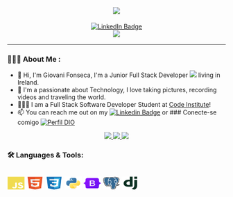 <div id="header" align="center">
  <img src="https://user-images.githubusercontent.com/112728772/205510538-57a197e7-321d-48bc-bc66-e6b1dac886b4.gif" width="170"/>
</div>


<div align="center">
<img src="https://komarev.com/ghpvc/?username=your-github-Giov3ss&style=flat-square&color=blue" alt=""/>
 </div>
 
<div id="badges" align="center">
  <a href="https://www.linkedin.com/in/giovanifonseca/"> 
    <img src="https://img.shields.io/badge/LinkedIn-black?style=for-the-badge&logo=linkedin&logoColor=white" alt="LinkedIn Badge"/>
  </a>
</div>
 
<div align="center">
  <img src="https://user-images.githubusercontent.com/112728772/205754918-ccc0e859-4659-4134-9a0d-bba770741388.gif" width="220"/>
</div>

---

### 🧑🏻‍💻 About Me :
- 👋 Hi, I'm Giovani Fonseca, I'm a Junior Full Stack Developer <img src="https://user-images.githubusercontent.com/112728772/205757669-232543f9-3f6f-44bc-8d32-8f90ebfed0b7.gif" width="45">  living in Ireland.
- 👀 I'm a passionate about Technology, I love taking pictures, recording videos and traveling the world.
- 👨🏻‍🎓 I am a Full Stack Software Developer Student at [Code Institute](https://codeinstitute.net/nl/)! 
- 📫 You can reach me out on my [![Linkedin Badge](https://img.shields.io/badge/LinkedIn-black?style=for-the-badge&logo=linkedin&logoColor=whit)](https://www.linkedin.com/in/giovanifonseca/) or ### Conecte-se comigo
[![Perfil DIO](https://img.shields.io/badge/-Meu%20Perfil%20na%20DIO-30A3DC?style=for-the-badge)](https://web.dio.me/users/giovanihf_soares/)

<div align="center">
  <a href="https://github.com/Giov3ss">
  <img height="180em" src="https://github-readme-stats.vercel.app/api?username=Giov3ss&show_icons=true&theme=dracula&include_all_commits=true&count_private=true"/>
  <img height="180em" src="https://github-readme-stats.vercel.app/api/top-langs/?username=Giov3ss&layout=compact&langs_count=7&theme=dracula"/>
  <a href="http://www.github.com/Giov3ss"><img src="https://github-readme-streak-stats.herokuapp.com/?user=Giov3ss&stroke=ffffff&background=1c1917&ring=0891b2&fire=0891b2&currStreakNum=ffffff&currStreakLabel=0891b2&sideNums=ffffff&sideLabels=ffffff&dates=ffffff&hide_border=true" /></a>
</div>

### <h3> :hammer_and_wrench: Languages & Tools: </h3>

<div style="display: inline_block"><br>
  <img align="center" alt="Giovani-Js" height="30" width="40" src="https://raw.githubusercontent.com/devicons/devicon/master/icons/javascript/javascript-plain.svg">
  <img align="center" alt="Giovanj-HTML" height="30" width="40" src="https://raw.githubusercontent.com/devicons/devicon/master/icons/html5/html5-original.svg">
  <img align="center" alt="Giovani-CSS" height="30" width="40" src="https://raw.githubusercontent.com/devicons/devicon/master/icons/css3/css3-original.svg">
  <img align="center" alt="Giovani-Python" height="30" width="40" src="https://raw.githubusercontent.com/devicons/devicon/master/icons/python/python-original.svg">
  <img align="center" alt="Giovani-Bootstrap" height="30" width="40" src="https://raw.githubusercontent.com/devicons/devicon/master/icons/bootstrap/bootstrap-original.svg">
  <img align="center" alt="Giovani-PostgreSQL" height="30" width="40" src="https://raw.githubusercontent.com/devicons/devicon/master/icons/postgresql/postgresql-original.svg">
  <img align="center" alt="Giovani-Django" height="30" width="40" src="https://raw.githubusercontent.com/devicons/devicon/master/icons/django/django-plain.svg">
</div>
<!---
Giov3ss/Giov3ss is a ✨ special ✨ repository because its `README.md` (this file) appears on your GitHub profile.
You can click the Preview link to take a look at your changes.
--->
